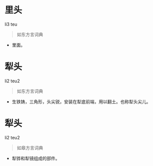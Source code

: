 # 里头
li3 teu
> 如东方言词典
- 里面。

# 犁头
li2 teu2
> 如东方言词典
- 生铁铸，三角形，头尖锐，安装在犁底前端，用以翻土。也称犁头尖儿。

# 犁头
li2 teu2
> 如皋方言词典
- 犁铧和犁镜组成的部件。
